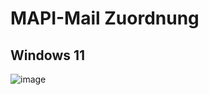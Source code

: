 # MAPI-Mail Zuordnung

## Windows 11

![image](https://github.com/user-attachments/assets/636c4835-147f-427b-9ae8-9015d6fd5342)
